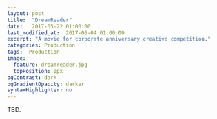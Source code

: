 ```yaml
---
layout: post
title:  "DreamReader"
date:   2017-05-22 01:00:00
last_modified_at:  2017-06-04 01:00:00
excerpt: "A movie for corporate anniversary creative competition."
categories: Production
tags:  Production
image:
  feature: dreamreader.jpg
  topPosition: 0px
bgContrast: dark
bgGradientOpacity: darker
syntaxHighlighter: no
---
```


TBD. 
